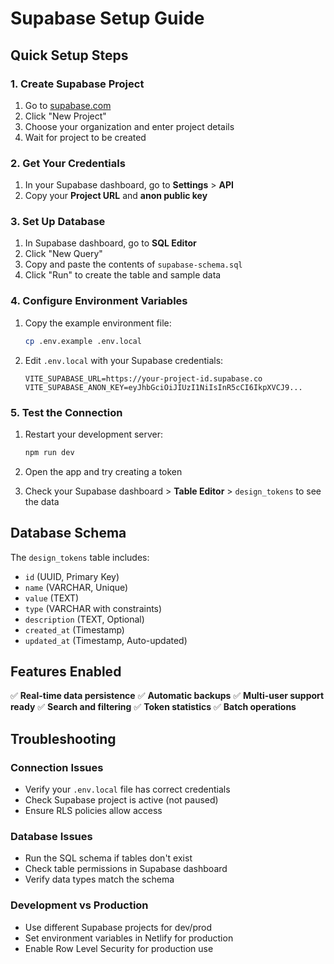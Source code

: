 # Supabase Setup Guide

## Quick Setup Steps

### 1. Create Supabase Project
1. Go to [supabase.com](https://supabase.com)
2. Click "New Project"
3. Choose your organization and enter project details
4. Wait for project to be created

### 2. Get Your Credentials
1. In your Supabase dashboard, go to **Settings** > **API**
2. Copy your **Project URL** and **anon public key**

### 3. Set Up Database
1. In Supabase dashboard, go to **SQL Editor**
2. Click "New Query"
3. Copy and paste the contents of `supabase-schema.sql`
4. Click "Run" to create the table and sample data

### 4. Configure Environment Variables
1. Copy the example environment file:
   ```bash
   cp .env.example .env.local
   ```

2. Edit `.env.local` with your Supabase credentials:
   ```env
   VITE_SUPABASE_URL=https://your-project-id.supabase.co
   VITE_SUPABASE_ANON_KEY=eyJhbGciOiJIUzI1NiIsInR5cCI6IkpXVCJ9...
   ```

### 5. Test the Connection
1. Restart your development server:
   ```bash
   npm run dev
   ```

2. Open the app and try creating a token
3. Check your Supabase dashboard > **Table Editor** > `design_tokens` to see the data

## Database Schema

The `design_tokens` table includes:
- `id` (UUID, Primary Key)
- `name` (VARCHAR, Unique)
- `value` (TEXT)
- `type` (VARCHAR with constraints)
- `description` (TEXT, Optional)
- `created_at` (Timestamp)
- `updated_at` (Timestamp, Auto-updated)

## Features Enabled

✅ **Real-time data persistence**
✅ **Automatic backups**
✅ **Multi-user support ready**
✅ **Search and filtering**
✅ **Token statistics**
✅ **Batch operations**

## Troubleshooting

### Connection Issues
- Verify your `.env.local` file has correct credentials
- Check Supabase project is active (not paused)
- Ensure RLS policies allow access

### Database Issues
- Run the SQL schema if tables don't exist
- Check table permissions in Supabase dashboard
- Verify data types match the schema

### Development vs Production
- Use different Supabase projects for dev/prod
- Set environment variables in Netlify for production
- Enable Row Level Security for production use
